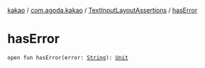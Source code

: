 [kakao](../../index.md) / [com.agoda.kakao](../index.md) / [TextInputLayoutAssertions](index.md) / [hasError](./has-error.md)

# hasError

`open fun hasError(error: `[`String`](https://kotlinlang.org/api/latest/jvm/stdlib/kotlin/-string/index.html)`): `[`Unit`](https://kotlinlang.org/api/latest/jvm/stdlib/kotlin/-unit/index.html)